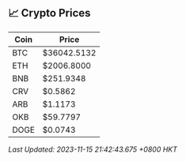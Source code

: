 ## 📈 Crypto Prices

| Coin | Price |
| ---- | ----- |
| BTC | $36042.5132 |
| ETH | $2006.8000 |
| BNB | $251.9348 |
| CRV | $0.5862 |
| ARB | $1.1173 |
| OKB | $59.7797 |
| DOGE | $0.0743 |

_Last Updated: 2023-11-15 21:42:43.675 +0800 HKT_